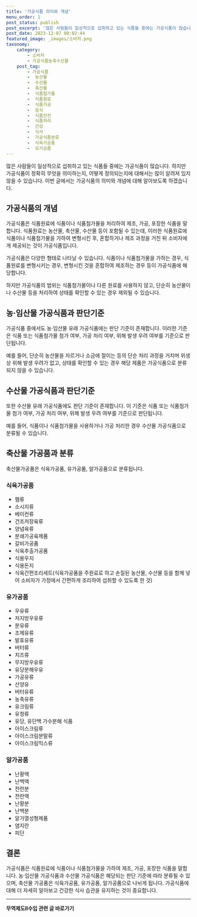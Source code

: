 ```yaml
---
title: '가공식품 의미와 개념'
menu_order: 1
post_status: publish
post_excerpt: '많은 사람들이 일상적으로 섭취하고 있는 식품들 중에는 가공식품이 많습니다. 하지만 가공식품이 정확히 무엇을 의미하는지, 어떻게 정의되는지에 대해서는 많이 알려져 있지 않을 수 있습니다. 이번 글에서는 가공식품의 의미와 개념에 대해 알아보도록 하겠습니다.'
post_date: 2023-12-07 00:02:44
featured_image: _images/소비자.png
taxonomy:
    category:
        - 소비자
        - 가공식품농축수산물
    post_tag:
        - 가공식품
        -  농산물
        -  수산물
        -  축산물
        -  식품첨가물
        -  식품원료
        -  식품가공
        -  음식
        -  식품안전
        -  식품처리
        -  건강
        -  식사
        -  가공식품분류
        -  식육가공품
        -  유가공품
---
```



많은 사람들이 일상적으로 섭취하고 있는 식품들 중에는 가공식품이 많습니다. 하지만 가공식품이 정확히 무엇을 의미하는지, 어떻게 정의되는지에 대해서는 많이 알려져 있지 않을 수 있습니다. 이번 글에서는 가공식품의 의미와 개념에 대해 알아보도록 하겠습니다.

## 가공식품의 개념

가공식품은 식품원료에 식품이나 식품첨가물을 처리하여 제조, 가공, 포장한 식품을 말합니다. 식품원료는 농산물, 축산물, 수산물 등이 포함될 수 있는데, 이러한 식품원료에 식품이나 식품첨가물을 가하여 변형시킨 후, 혼합하거나 제조 과정을 거친 뒤 소비자에게 제공되는 것이 가공식품입니다.

가공식품은 다양한 형태로 나타날 수 있습니다. 식품이나 식품첨가물을 가하는 경우, 식품원료를 변형시키는 경우, 변형시킨 것을 혼합하여 제조하는 경우 등이 가공식품에 해당합니다. 

하지만 가공식품의 범위는 식품첨가물이나 다른 원료를 사용하지 않고, 단순히 농산물이나 수산물 등을 처리하여 상태를 확인할 수 있는 경우 제외될 수 있습니다.

## 농·임산물 가공식품과 판단기준

가공식품 중에서도 농·임산물 유래 가공식품에는 판단 기준이 존재합니다. 이러한 기준은 식품 또는 식품첨가물 첨가 여부, 가공 처리 여부, 위해 발생 우려 여부를 기준으로 판단됩니다. 

예를 들어, 단순히 농산물을 자르거나 소금에 절이는 등의 단순 처리 과정을 거치며 위생상 위해 발생 우려가 없고, 상태를 확인할 수 있는 경우 해당 제품은 가공식품으로 분류되지 않을 수 있습니다.

## 수산물 가공식품과 판단기준

또한 수산물 유래 가공식품에도 판단 기준이 존재합니다. 이 기준은 식품 또는 식품첨가물 첨가 여부, 가공 처리 여부, 위해 발생 우려 여부를 기준으로 판단됩니다.

예를 들어, 식품이나 식품첨가물을 사용하거나 가공 처리한 경우 수산물 가공식품으로 분류될 수 있습니다.

## 축산물 가공품과 분류

축산물가공품은 식육가공품, 유가공품, 알가공품으로 분류됩니다.

### 식육가공품
- 햄류
- 소시지류
- 베이컨류
- 건조저장육류
- 양념육류
- 분쇄가공육제품
- 갈비가공품
- 식육추출가공품
- 식용우지
- 식용돈지
- 식육간편조리세트(식육가공품을 주원료로 하고 손질된 농산물, 수산물 등을 함께 넣어 소비자가 가정에서 간편하게 조리하여 섭취할 수 있도록 한 것)

### 유가공품
- 우유류
- 저지방우유류
- 분유류
- 조제유류
- 발효유류
- 버터류
- 치즈류
- 무지방우유류
- 유당분해우유
- 가공유류
- 산양유
- 버터유류
- 농축유류
- 유크림류
- 유청류
- 유당, 유단백 가수분해 식품
- 아이스크림류
- 아이스크림분말류
- 아이스크림믹스류

### 알가공품
- 난황액
- 난백액
- 전란분
- 전란액
- 난황분
- 난백분
- 알가열성형제품
- 염지란
- 피단

## 결론

가공식품은 식품원료에 식품이나 식품첨가물을 가하여 제조, 가공, 포장한 식품을 말합니다. 농·임산물 가공식품과 수산물 가공식품은 해당되는 판단 기준에 따라 분류될 수 있으며, 축산물 가공품은 식육가공품, 유가공품, 알가공품으로 나뉘게 됩니다. 가공식품에 대해 더 자세히 알아보고 건강한 식사 습관을 유지하는 것이 중요합니다.

<!-- wp:separator -->
<hr class="wp-block-separator has-alpha-channel-opacity"/>
<!-- /wp:separator -->

<!-- wp:group {"backgroundColor":"base","layout":{"type":"constrained"}} -->
<div class="wp-block-group has-base-background-color has-background"><!-- wp:paragraph {"align":"center","fontSize":"medium"} -->
<p class="has-text-align-center has-large-font-size"><strong>무역제도Ⅱ수입 관련 글 바로가기</strong></p>
<!-- /wp:paragraph -->


<!-- wp:latest-posts
{"categories":[{"id":14432,"count":19,"description":"","link":"https://uknowlaw.com/category/%eb%ac%b4%ec%97%ad%ec%a0%9c%eb%8f%84%e2%85%b1%ec%88%98%ec%9e%85/","name":"무역제도Ⅱ수입","slug":"무역제도Ⅱ수입","taxonomy":"category","parent":0,"meta":[],"_links":{"self":[{"href":"https://uknowlaw.com/wp-json/wp/v2/categories/14432"}],"collection":[{"href":"https://uknowlaw.com/wp-json/wp/v2/categories"}],"about":[{"href":"https://uknowlaw.com/wp-json/wp/v2/taxonomies/category"}],"wp:post_type":[{"href":"https://uknowlaw.com/wp-json/wp/v2/posts?categories=14432"}],"curies":[{"name":"wp","href":"https://api.w.org/{rel}","templated":true}]}}],"postsToShow":100,"excerptLength":28,"postLayout":"grid","columns":2,"featuredImageAlign":"left","featuredImageSizeSlug":"large","fontSize":"small"} /--></div>
<!-- /wp:group -->